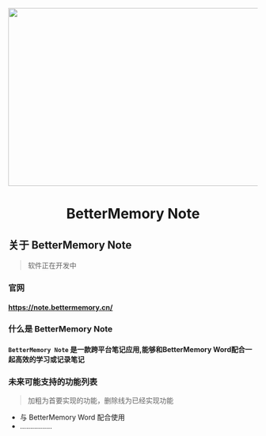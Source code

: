 <p align="center">
  <img src="https://img.lilkon.cn/BetterMemory/LOGO/Note.png" 
       height="360" width="720"/>
</p>


<h1><center>BetterMemory Note</center></h1>



## 关于 BetterMemory Note



> 软件正在开发中

### 官网

#### https://note.bettermemory.cn/



### 什么是 BetterMemory Note

####  `BetterMemory Note` 是一款跨平台笔记应用,能够和BetterMemory Word配合一起高效的学习或记录笔记



### 未来可能支持的功能列表



> 加粗为首要实现的功能，删除线为已经实现功能

- 与 BetterMemory Word 配合使用
- ................
